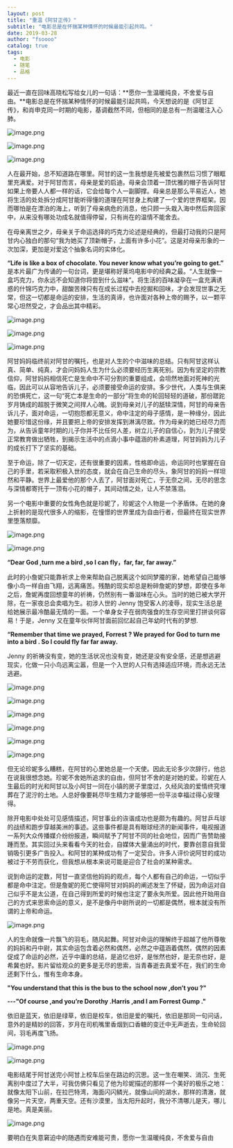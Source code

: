 ```yaml
---
layout: post
title: "重温《阿甘正传》"
subtitle: "电影总是在怀揣某种情怀的时候最能引起共鸣。"
date: 2019-03-28 
author: "fsoooo"
catalog: true
tags:
  - 电影
  - 随笔
  - 品格
---
```


最近一直在回味高晓松写给女儿的一句话：**愿你一生温暖纯良，不舍爱与自由。**电影总是在怀揣某种情怀的时候最能引起共鸣，今天想说的是《阿甘正传》，和肖申克同一时期的电影，基调截然不同，但相同的是总有一剂温暖注入心肺。

![image.png](https://upload-images.jianshu.io/upload_images/6943526-e948802970428cf0.png?imageMogr2/auto-orient/strip%7CimageView2/2/w/1240)

![image.png](https://upload-images.jianshu.io/upload_images/6943526-de339d5f73d69935.png?imageMogr2/auto-orient/strip%7CimageView2/2/w/1240)

![image.png](https://upload-images.jianshu.io/upload_images/6943526-bbf434bc40d95910.png?imageMogr2/auto-orient/strip%7CimageView2/2/w/1240)

人在最开始，总不知道路在哪里。阿甘的这一生我想是先被爱包裹然后习惯了眼眶里充满爱。对于阿甘而言，母亲是爱的启迪。母亲会顶着一顶优雅的帽子告诉阿甘如果上帝要人人都一样的话，它会给每个人一副脚撑。母亲总是那么平易近人，她将生活的处处拆分成阿甘能听得懂的道理在阿甘身上构建了一个爱的世界框架。因而哪怕是在漂泊的海上，听到了母亲病危的消息，他只顾一头栽入海中然后奔回家中，从来没有哪处功成名就值得停留，只有尚在的温情不能舍去。

在母亲离世之夕，母亲关于命运选择的巧克力论述是经典的，但最打动我的只是阿甘内心独白的那句“我为她买了顶新帽子，上面有许多小花”。这是对母亲形象的一次加深，更加是对爱这个抽象名词的实体化。

**“Life is like a box of chocolate. You never know what you’re going to get.”**
是本片最广为传诵的一句台词，更是堪称好莱坞电影中的经典之最。“人生就像一盒巧克力，你永远不会知道你将尝到什么滋味”。将生活的百味凝孕在一盒充满诱惑的什锦巧克力中，甜酸苦辣只有在成长过程中去挖掘和回味，才会发现世事之无常，但这一切都是命运的安排，生活的真谛，也许面对各种上帝的赐予，以一颗平常心坦然受之，才会品出其中精彩。

![image.png](https://upload-images.jianshu.io/upload_images/6943526-b11c5fc3a459c579.png?imageMogr2/auto-orient/strip%7CimageView2/2/w/1240)



![image.png](https://upload-images.jianshu.io/upload_images/6943526-3ee80a4a74adc71b.png?imageMogr2/auto-orient/strip%7CimageView2/2/w/1240)



![image.png](https://upload-images.jianshu.io/upload_images/6943526-ca282056cabc9159.png?imageMogr2/auto-orient/strip%7CimageView2/2/w/1240)

阿甘妈妈临终前对阿甘的嘱托，也是对人生的个中滋味的总结。只有阿甘这样认真、简单、纯真，才会问妈妈人生为什么必须要经历生离死别。因为有坚定的宗教信仰，阿甘妈妈相信死亡是生命中不可分割的重要组成，会坦然地面对死神的光临，因此可以从容地告诉儿子，必须要接受命运的安排。多少世代，人类与生俱来的恐惧死亡，这一句“死亡本是生命的一部分”将生命的轮回轻轻的道破，那份蹉跎岁月铸成的超脱于微笑之间捍人心魄。说到母亲对儿子的舐犊深情，阿甘的母亲告诉儿子，面对命运，一切抱怨都无意义，命中注定的母子感情，是一种缘分，因此她要珍惜这份缘，并且要把上帝的安排发挥到淋漓尽致。作为母亲的她已经尽力而为，从告诉童年时期的儿子你并不比任何人差，树立儿子的自信心，到为儿子接受正常教育做出牺牲，到揭示生活中的点滴小事中蕴涵的朴素道理，阿甘妈妈为儿子的成长打下了坚实的基础。

至于命运，除了一切天定，还有很重要的因素，性格即命运，命运同时也掌握在自己的手里，若采取积极入世的态度，就会在自己生命的尽头，象阿甘的妈妈一样坦然和平静。世界上最爱他的那个人去了，阿甘面对死亡，于无奈之间，无尽的思念与深情都寄托于一顶有小花的帽子，其间动情之处，让人不禁落泪。

 另一个电影中重要的女性角色就是珍妮了，珍妮这个人物是一个矛盾体。在她的身上折射的是现代很多人的缩影，在憧憬的世界里成为自由行者，但最终在现实世界里堕落颓靡。

![image.png](https://upload-images.jianshu.io/upload_images/6943526-4f56f80a712edf6c.png?imageMogr2/auto-orient/strip%7CimageView2/2/w/1240)

![image.png](https://upload-images.jianshu.io/upload_images/6943526-9b1f151e837c0ae1.png?imageMogr2/auto-orient/strip%7CimageView2/2/w/1240)

**“Dear God ,turn me a bird ,so I can fly，far, far, far away.”**

此时的小詹妮只能靠祈求上帝来帮助自己脱离这个如同梦魇的家，她希望自己能够像小鸟一样自由飞翔，远离痛苦。残酷的现实却总是粉碎詹妮的梦想，即使在多年之后，詹妮再度回想童年的祈祷，仍然别有一番滋味在心头。当时的她已被大学开除，在一家夜总会卖唱为生。初涉人世的 Jenny 饱受客人的凌辱，现实生活总是给她展示最冷酷最无情的一面。一个单身女子在弱肉强食的生存空间里打拼谈何容易！于是，Jenny 又在童年伙伴阿甘面前回忆起自己年幼时代有的梦想.

**“Remember that time we prayed, Forrest ? We prayed for God to turn me into a bird . So I could fly far far away.**

 Jenny 的祈祷没有变，她的生活状况也没有变，她还是没有安全感，还是想逃避现实，化做一只小鸟远离尘嚣，但是一个入世的人只有选择适应环境，而永远无法逃避。

![image.png](https://upload-images.jianshu.io/upload_images/6943526-62289a5bf33584ee.png?imageMogr2/auto-orient/strip%7CimageView2/2/w/1240)

![image.png](https://upload-images.jianshu.io/upload_images/6943526-695bb280611a80dc.png?imageMogr2/auto-orient/strip%7CimageView2/2/w/1240)

![image.png](https://upload-images.jianshu.io/upload_images/6943526-f7e9da2c151a0775.png?imageMogr2/auto-orient/strip%7CimageView2/2/w/1240)

![image.png](https://upload-images.jianshu.io/upload_images/6943526-886921d42e30a65e.png?imageMogr2/auto-orient/strip%7CimageView2/2/w/1240)

![image.png](https://upload-images.jianshu.io/upload_images/6943526-027d17fbab68955b.png?imageMogr2/auto-orient/strip%7CimageView2/2/w/1240)


![image.png](https://upload-images.jianshu.io/upload_images/6943526-8aa0c9770a14344a.png?imageMogr2/auto-orient/strip%7CimageView2/2/w/1240)

但无论珍妮多么糟糕，在阿甘的心里她总是一个天使。因此无论多少次辞行，他总在说我很想念她。珍妮不舍她所追求的自由，但阿甘不舍的是对她的爱。珍妮在人生最后的时光和阿甘以及小阿甘一同在小镇的房子里度过，久经风浪的爱情终究埋葬在了泥泞的土地。人总好像要耗尽毕生精力才能够把一份平淡幸福过得心安理得。



  除开电影中处处可见感情描述，阿甘事业的诙谐成功也是颇为有趣的。阿甘乒乓球的战绩和跑步穿越美洲的事迹。这些事件都是具有眼球经济的新闻事件，电视报道一系列大众传播媒介纷纷报道，瞬间赋予了阿甘不同的社会地位，因而广告赞助接踵而至。其实回过头来看看今天的社会，自媒体大量涌出的时代，要靠创意自我营销吸引更多广告投入。和阿甘的某种成功有了一定契合。许多人评价说阿甘的成功被过于不劳而获化，但我想从根本来说可能是迎合了社会的某种需求。



说到命运的定数，阿甘一直坚信他妈妈的观点，每个人都有自己的命运，一切似乎都是命中注定。但是詹妮的死亡使得阿甘对妈妈的阐述发生了怀疑，因为命运对自己似乎不是太公道，在自己得到所爱的时候也注定了要永失所爱。因此他开始用自己的方式来思索命运的意义，是不是像丹中尉所说的一切都是偶然，根本就没有所谓的上帝和命运。

![image.png](https://upload-images.jianshu.io/upload_images/6943526-159522e4cca6c934.png?imageMogr2/auto-orient/strip%7CimageView2/2/w/1240)

人的生命就像一片飘飞的羽毛，随风起舞。阿甘对命运的理解终于超越了他所尊敬的妈妈和丹中尉，其实命运包含着必然和偶然，必然之中蕴涵着偶然，偶然的因素促成了命运的必然，近乎中庸的总结，是追忆也好，是怅然也好，是无奈也好，是希冀也好。影片留给观众的更多是无尽的思索，当青春逝去真爱不在，我们的生命还剩下什么，惟有生命本身。

**"You understand that this is the bus to the school now ,don’t you ?"**

 **---"Of course ,and you’re Dorothy .Harris ,and I am Forrest Gump ."**

依旧是蓝天，依旧是绿草，依旧是校车，依旧是爱的嘱托，依旧是那同一句问话，意外的是精妙的回答，岁月在司机嘴里香烟到口香糖的变迁中无声逝去，生命轮回间，羽毛再度飞扬。

![image.png](https://upload-images.jianshu.io/upload_images/6943526-1a9ea3f32aa50007.png?imageMogr2/auto-orient/strip%7CimageView2/2/w/1240)

![image.png](https://upload-images.jianshu.io/upload_images/6943526-fdf3363082984ed7.png?imageMogr2/auto-orient/strip%7CimageView2/2/w/1240)

电影结尾于阿甘送完小阿甘上校车后坐在路边的沉思。这一生在嘲笑、消沉、生死离别中度过了大半，可我仿佛只看见了他为珍妮描述的那样一个美好的极乐之地：就像太阳下山前，在拉巴特湾，海面闪闪鳞光，就像山间的湖水，那样的清澈，就像另一片天空，两重天空。还有沙漠里，当太阳升起时，我分不清哪儿是天，哪儿是地。真是美丽。

![image.png](https://upload-images.jianshu.io/upload_images/6943526-bc260ecdab212815.png?imageMogr2/auto-orient/strip%7CimageView2/2/w/1240)

要明白在失意窘迫中的随遇而安难能可贵，愿你一生温暖纯良，不舍爱与自由








